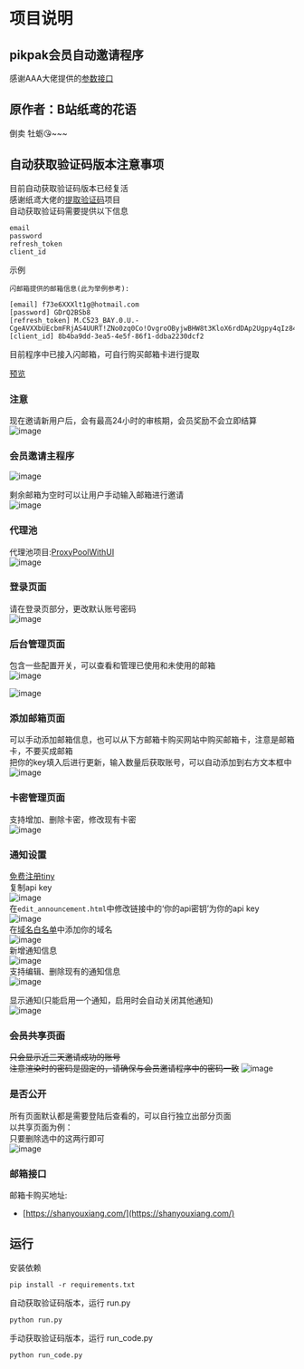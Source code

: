 
# 项目说明

## pikpak会员自动邀请程序
感谢AAA大佬提供的[参数接口](https://doc.apipost.net/docs/detail/314e89ad4864000?target_id=34e75066b2f002)  

## 原作者：B站纸鸢的花语
倒卖 牡蛎😘~~~

## 自动获取验证码版本注意事项  
目前自动获取验证码版本已经复活  
感谢纸鸢大佬的[提取验证码](https://github.com/kiteyuan/Pikpak-Verification-Code)项目  
自动获取验证码需要提供以下信息  
```
email
password
refresh_token
client_id
```
示例  
```
闪邮箱提供的邮箱信息(此为举例参考):

[email] f73e6XXXlt1g@hotmail.com
[password] GDrQ2BSb8
[refresh_token] M.C523_BAY.0.U.-CgeAVXXbUEcbmFRjAS4UURT!ZNo0zq0Co!OvgroOByjwBHW8t3KloX6rdDAp2Ugpy4qIz84Xa2oyIPDUwvuEdb7xSYBPna74RRIGnOp5yp6D5Rb*GgdBEDxEZdEkCOdbwsC9JMLg6FlVnwgY6ubWIYKvULJmKOGKs*YXXXXXXXXXXXXXXXXX6QjBjjMY2ezziJDfga4TI*z9AMDW3*DSvSpGAkKtHG8bdFO4B7NItxLlMHiAEaVaOxSeqQuKAZVxy7N8kzKMcVNxTcjX1sbjfAZIznfKZXU*rQ4z64lTc6vMq*7hf774q3yFXQj2OMJoNXr6KUr9WcG!vrKHp1F5lVX!6defcYA8SgtXtMCFtrh3JrNsJJAAnUXNbXOgnGmwvdnZ5jxnYxegjVIn6!yv*tw$
[client_id] 8b4ba9dd-3ea5-4e5f-86f1-ddba2230dcf2
```
目前程序中已接入闪邮箱，可自行购买邮箱卡进行提取  

[预览](https://pik.bocchi2b.top)

### 注意
现在邀请新用户后，会有最高24小时的审核期，会员奖励不会立即结算  
![image](https://github.com/user-attachments/assets/29f795d0-bc14-48a7-884b-293c2701a613)

### 会员邀请主程序
![image](https://github.com/user-attachments/assets/d2d6704b-03af-46cb-9ad4-68ecf4c8b282)  

剩余邮箱为空时可以让用户手动输入邮箱进行邀请  
![image](https://github.com/user-attachments/assets/2b3aa86f-880b-404b-add6-59dccb20f9fd)  

### 代理池  
代理池项目:[ProxyPoolWithUI](https://github.com/OxOOo/ProxyPoolWithUI?tab=readme-ov-file)  
![image](https://github.com/user-attachments/assets/5c3fca09-6fb4-41d1-aeda-d69dc41d296b)


### 登录页面
请在登录页部分，更改默认账号密码  
![image](https://github.com/user-attachments/assets/2f890414-ceea-44f4-b07e-88de4f3c9ef0)

### 后台管理页面
包含一些配置开关，可以查看和管理已使用和未使用的邮箱  
![image](https://github.com/user-attachments/assets/c99085cd-cc94-495e-90fb-40936106502e)

![image](https://github.com/user-attachments/assets/d701587a-e496-4f61-a857-9a8a352aed90)  

### 添加邮箱页面
可以手动添加邮箱信息，也可以从下方邮箱卡购买网站中购买邮箱卡，注意是邮箱卡，不要买成邮箱  
把你的key填入后进行更新，输入数量后获取账号，可以自动添加到右方文本框中  
![image](https://github.com/user-attachments/assets/9962762c-8974-48f0-a9d1-973e4234def0)

### 卡密管理页面
支持增加、删除卡密，修改现有卡密  
![image](https://github.com/user-attachments/assets/795fafe7-820e-46d1-bbdd-5123bdac0a88)  

### 通知设置
[免费注册tiny](https://www.tiny.cloud/)  
复制api key  
![image](https://github.com/user-attachments/assets/4a125eb9-2de9-402a-a77b-d039cd703001)  
在```edit_announcement.html```中修改链接中的‘你的api密钥’为你的api key   
![image](https://github.com/user-attachments/assets/459bd39c-67d0-40d6-83f0-c2ab219cd7c2)  
在[域名白名单](https://www.tiny.cloud/my-account/domains/)中添加你的域名  
![image](https://github.com/user-attachments/assets/16867cf0-1fe7-4c89-a3a2-a56415b3cfe2)  
新增通知信息  
![image](https://github.com/user-attachments/assets/37852543-d88e-470f-93b8-86b14423f25e)  
支持编辑、删除现有的通知信息   
![image](https://github.com/user-attachments/assets/3c4e8565-3c1e-4e1a-9cb5-fd621554731d)

显示通知(只能启用一个通知，启用时会自动关闭其他通知)   
![image](https://github.com/user-attachments/assets/a4a7e9e9-84f6-47ed-9b3c-dd974d6bf216)




### ~~会员共享页面~~
~~只会显示近三天邀请成功的账号  
注意渲染时的密码是固定的，请确保与会员邀请程序中的密码一致~~
![image](https://github.com/user-attachments/assets/a3fc3c51-cc96-4917-9a9c-ddcec9478553)


### 是否公开
所有页面默认都是需要登陆后查看的，可以自行独立出部分页面  
以共享页面为例：  
只要删除选中的这两行即可  
![image](https://github.com/user-attachments/assets/253f1364-595c-4d00-8561-095da1587e0a)

### 邮箱接口
邮箱卡购买地址:
- [https://shanyouxiang.com/](https://shanyouxiang.com/)


## 运行
安装依赖 
```
pip install -r requirements.txt
```  
自动获取验证码版本，运行 run.py
```
python run.py
```
手动获取验证码版本，运行 run_code.py
```
python run_code.py
```

